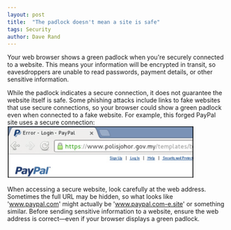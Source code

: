 ```yaml
---
layout: post
title:  "The padlock doesn't mean a site is safe"
tags: Security
author: Dave Rand
---
```

Your web browser shows a green padlock when you're securely connected to a website. This means your information will be encrypted in transit, so eavesdroppers are unable to read passwords, payment details, or other sensitive information.

While the padlock indicates a secure connection, it does not guarantee the website itself is safe. Some phishing attacks include links to fake websites that use secure connections, so your browser could show a green padlock even when connected to a fake website. For example, this forged PayPal site uses a secure connection:<br/>
<span class="ImageCenter">![Alt](/assets/images/blog-fake-paypal-login.png "Forged PayPal site")</span>

When accessing a secure website, look carefully at the web address. Sometimes the full URL may be hidden, so what looks like 'www.paypal.com' might actually be 'www.paypal.com-e.site' or something similar. Before sending sensitive information to a website, ensure the web address is correct—even if your browser displays a green padlock.
